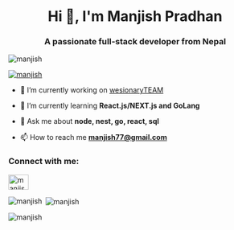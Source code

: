 <h1 align="center">Hi 👋, I'm Manjish Pradhan</h1>
<h3 align="center">A passionate full-stack developer from Nepal</h3>

<p align="left"> <img src="https://komarev.com/ghpvc/?username=manjish&label=Profile%20views&color=0e75b6&style=flat" alt="manjish" /> </p>

<p align="left"> <a href="https://github.com/ryo-ma/github-profile-trophy"><img src="https://github-profile-trophy.vercel.app/?username=manjish" alt="manjish" /></a> </p>

- 🔭 I’m currently working on [wesionaryTEAM](https://www.wesionary.team/)

- 🌱 I’m currently learning **React.js/NEXT.js and GoLang**

- 💬 Ask me about **node, nest, go, react, sql**

- 📫 How to reach me **manjish77@gmail.com**

<h3 align="left">Connect with me:</h3>
<p align="left">
<a href="https://linkedin.com/in/manjish77" target="blank"><img align="center" src="https://raw.githubusercontent.com/rahuldkjain/github-profile-readme-generator/master/src/images/icons/Social/linked-in-alt.svg" alt="manjish77" height="30" width="40" /></a>
</p>

<p><img align="left" src="https://github-readme-stats.vercel.app/api/top-langs?username=manjish&show_icons=true&locale=en&layout=compact" alt="manjish" /></p>

<p>&nbsp;<img align="center" src="https://github-readme-stats.vercel.app/api?username=manjish&show_icons=true&locale=en" alt="manjish" /></p>

<p><img align="center" src="https://github-readme-streak-stats.herokuapp.com/?user=manjish&" alt="manjish" /></p>

